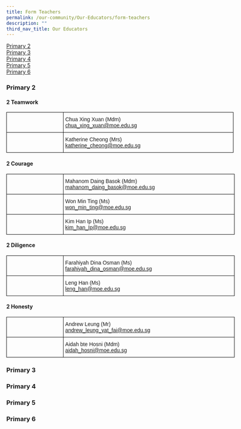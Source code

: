```yaml
---
title: Form Teachers
permalink: /our-community/Our-Educators/form-teachers
description: ""
third_nav_title: Our Educators
---
```

<a href="#P2">Primary 2</a>   
<a href="#P3">Primary 3</a>   
<a href="#P4">Primary 4</a>   
<a href="#P5">Primary 5</a>   
<a href="#P6">Primary 6</a>


<a id="P2"><h3>Primary 2</h3></a>

#### 2 Teamwork

<style type="text/css">
.tg  {border-collapse:collapse;border-spacing:0;margin:0px auto;}
.tg td{border-color:black;border-style:solid;border-width:1px;font-family:Arial, sans-serif;font-size:14px;
  overflow:hidden;padding:10px 5px;word-break:normal;}
.tg th{border-color:black;border-style:solid;border-width:1px;font-family:Arial, sans-serif;font-size:14px;
  font-weight:normal;overflow:hidden;padding:10px 5px;word-break:normal;}
.tg .tg-cly1{text-align:left;vertical-align:middle}
.tg .tg-0lax{text-align:left;vertical-align:top}
</style>
<table class="tg" style="undefined;table-layout: fixed; width: 600px">
<colgroup>
<col style="width: 150px">
<col style="width: 450px">
</colgroup>
<tbody>
  <tr>
    <td class="tg-0lax"></td>
    <td class="tg-cly1"><span style="font-weight:inherit;font-style:inherit">Chua Xing Xuan (Mdm)</span><br><a href="mailto:chua_xing_xuan@moe.edu.sg" target="_blank" rel="noopener noreferrer"><span style="font-weight:inherit;font-style:inherit">chua_xing_xuan@moe.edu.sg</span></a></td>
  </tr>
  <tr>
    <td class="tg-0lax"></td>
    <td class="tg-cly1"><span style="font-weight:inherit;font-style:inherit">Katherine Cheong (Mrs)</span><br><a href="mailto:katherine_cheong@moe.edu.sg" target="_blank" rel="noopener noreferrer"><span style="font-weight:inherit;font-style:inherit">katherine_cheong@moe.edu.sg</span></a></td>
  </tr>
</tbody>
</table>


#### 2 Courage 

<style type="text/css">
.tg  {border-collapse:collapse;border-spacing:0;margin:0px auto;}
.tg td{border-color:black;border-style:solid;border-width:1px;font-family:Arial, sans-serif;font-size:14px;
  overflow:hidden;padding:10px 5px;word-break:normal;}
.tg th{border-color:black;border-style:solid;border-width:1px;font-family:Arial, sans-serif;font-size:14px;
  font-weight:normal;overflow:hidden;padding:10px 5px;word-break:normal;}
.tg .tg-cly1{text-align:left;vertical-align:middle}
.tg .tg-0lax{text-align:left;vertical-align:top}
</style>
<table class="tg" style="undefined;table-layout: fixed; width: 603px">
<colgroup>
<col style="width: 150px">
<col style="width: 453px">
</colgroup>
<tbody>
  <tr>
    <td class="tg-0lax"></td>
    <td class="tg-cly1"><span style="font-weight:inherit;font-style:inherit">Mahanom Daing Basok (Mdm)</span><br><a href="mailto:mahanom_daing_basok@moe.edu.sg" target="_blank" rel="noopener noreferrer"><span style="font-weight:inherit;font-style:inherit">mahanom_daing_basok@moe.edu.sg</span></a></td>
  </tr>
  <tr>
    <td class="tg-0lax"></td>
    <td class="tg-cly1"><span style="font-weight:inherit;font-style:inherit">Won Min Ting (Ms)</span><br><a href="mailto:	
won_min_ting@moe.edu.sg" target="_blank" rel="noopener noreferrer"><span style="font-weight:inherit;font-style:inherit">	
won_min_ting@moe.edu.sg</span></a></td>
  </tr>
  <tr>
    <td class="tg-0lax"></td>
    <td class="tg-0lax"><span style="font-weight:inherit;font-style:inherit">Kim Han Ip (Ms)</span><br><a href="mailto:kim_han_Ip@moe.edu.sg" target="_blank" rel="noopener noreferrer"><span style="font-weight:inherit;font-style:inherit">kim_han_Ip@moe.edu.sg</span></a></td>
  </tr>
</tbody>
</table>

#### 2 Diligence

<style type="text/css">
.tg  {border-collapse:collapse;border-spacing:0;margin:0px auto;}
.tg td{border-color:black;border-style:solid;border-width:1px;font-family:Arial, sans-serif;font-size:14px;
  overflow:hidden;padding:10px 5px;word-break:normal;}
.tg th{border-color:black;border-style:solid;border-width:1px;font-family:Arial, sans-serif;font-size:14px;
  font-weight:normal;overflow:hidden;padding:10px 5px;word-break:normal;}
.tg .tg-cly1{text-align:left;vertical-align:middle}
.tg .tg-0lax{text-align:left;vertical-align:top}
</style>
<table class="tg" style="undefined;table-layout: fixed; width: 603px">
<colgroup>
<col style="width: 150px">
<col style="width: 453px">
</colgroup>
<tbody>
  <tr>
    <td class="tg-0lax"></td>
    <td class="tg-cly1"><span style="font-weight:inherit;font-style:inherit">Farahiyah Dina Osman (Ms)</span><br><a href="mailto:farahiyah_dina_osman@moe.edu.sg" target="_blank" rel="noopener noreferrer"><span style="font-weight:inherit;font-style:inherit">farahiyah_dina_osman@moe.edu.sg</span></a><br></td>
  </tr>
  <tr>
    <td class="tg-0lax"></td>
    <td class="tg-cly1"><span style="font-weight:400;font-style:normal">Leng Han (Ms)</span><br><a href="mailto:leng_han@moe.edu.sg" target="_blank" rel="noopener noreferrer"><span style="font-weight:inherit;font-style:inherit">leng_han@moe.edu.sg</span></a></td>
  </tr>
</tbody>
</table>

#### 2 Honesty


<style type="text/css">
.tg  {border-collapse:collapse;border-spacing:0;margin:0px auto;}
.tg td{border-color:black;border-style:solid;border-width:1px;font-family:Arial, sans-serif;font-size:14px;
  overflow:hidden;padding:10px 5px;word-break:normal;}
.tg th{border-color:black;border-style:solid;border-width:1px;font-family:Arial, sans-serif;font-size:14px;
  font-weight:normal;overflow:hidden;padding:10px 5px;word-break:normal;}
.tg .tg-cly1{text-align:left;vertical-align:middle}
.tg .tg-0lax{text-align:left;vertical-align:top}
</style>
<table class="tg" style="undefined;table-layout: fixed; width: 603px">
<colgroup>
<col style="width: 150px">
<col style="width: 453px">
</colgroup>
<tbody>
  <tr>
    <td class="tg-0lax"></td>
    <td class="tg-cly1"><span style="font-weight:inherit;font-style:inherit">Andrew Leung (Mr)</span><br><a href="mailto:andrew_leung_yat_fai@moe.edu.sg" target="_blank" rel="noopener noreferrer"><span style="font-weight:inherit;font-style:inherit">andrew_leung_yat_fai@moe.edu.sg</span></a></td>
  </tr>
  <tr>
    <td class="tg-0lax"></td>
    <td class="tg-cly1"><span style="font-weight:inherit;font-style:inherit">Aidah bte Hosni (Mdm)</span><br><a href="mailto:aidah_hosni@moe.edu.sg" target="_blank" rel="noopener noreferrer"><span style="font-weight:inherit;font-style:inherit">aidah_hosni@moe.edu.sg</span></a></td>
  </tr>
</tbody>
</table>

<a id="P3"><h3>Primary 3</h3></a>





<a id="P4"><h3>Primary 4</h3></a>





<a id="P5"><h3>Primary 5</h3></a>



<a id="P6"><h3>Primary 6</h3></a>